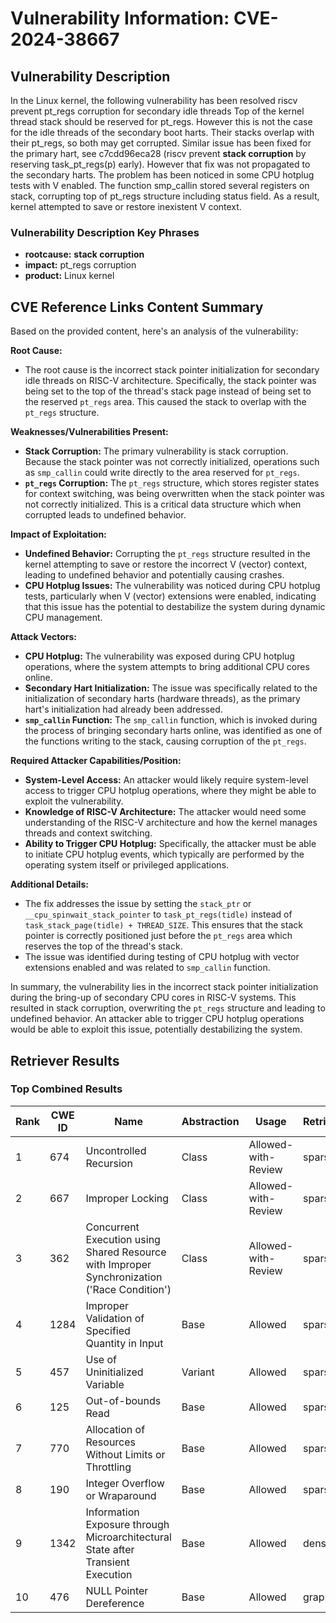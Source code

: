 # Vulnerability Information: CVE-2024-38667

## Vulnerability Description
In the Linux kernel, the following vulnerability has been resolved riscv prevent pt_regs corruption for secondary idle threads Top of the kernel thread stack should be reserved for pt_regs. However this is not the case for the idle threads of the secondary boot harts. Their stacks overlap with their pt_regs, so both may get corrupted. Similar issue has been fixed for the primary hart, see c7cdd96eca28 (riscv prevent **stack corruption** by reserving task_pt_regs(p) early). However that fix was not propagated to the secondary harts. The problem has been noticed in some CPU hotplug tests with V enabled. The function smp_callin stored several registers on stack, corrupting top of pt_regs structure including status field. As a result, kernel attempted to save or restore inexistent V context.

### Vulnerability Description Key Phrases
- **rootcause:** **stack corruption**
- **impact:** pt_regs corruption
- **product:** Linux kernel

## CVE Reference Links Content Summary
Based on the provided content, here's an analysis of the vulnerability:

**Root Cause:**

- The root cause is the incorrect stack pointer initialization for secondary idle threads on RISC-V architecture. Specifically, the stack pointer was being set to the top of the thread's stack page instead of being set to the reserved `pt_regs` area. This caused the stack to overlap with the `pt_regs` structure.

**Weaknesses/Vulnerabilities Present:**

- **Stack Corruption:** The primary vulnerability is stack corruption. Because the stack pointer was not correctly initialized, operations such as `smp_callin` could write directly to the area reserved for `pt_regs`.
- **`pt_regs` Corruption:**  The `pt_regs` structure, which stores register states for context switching, was being overwritten when the stack pointer was not correctly initialized. This is a critical data structure which when corrupted leads to undefined behavior.

**Impact of Exploitation:**

- **Undefined Behavior:** Corrupting the `pt_regs` structure resulted in the kernel attempting to save or restore the incorrect V (vector) context, leading to undefined behavior and potentially causing crashes.
- **CPU Hotplug Issues:** The vulnerability was noticed during CPU hotplug tests, particularly when V (vector) extensions were enabled, indicating that this issue has the potential to destabilize the system during dynamic CPU management.

**Attack Vectors:**

- **CPU Hotplug:** The vulnerability was exposed during CPU hotplug operations, where the system attempts to bring additional CPU cores online.
- **Secondary Hart Initialization:** The issue was specifically related to the initialization of secondary harts (hardware threads), as the primary hart's initialization had already been addressed.
- **`smp_callin` Function:** The `smp_callin` function, which is invoked during the process of bringing secondary harts online, was identified as one of the functions writing to the stack, causing corruption of the `pt_regs`.

**Required Attacker Capabilities/Position:**

- **System-Level Access:** An attacker would likely require system-level access to trigger CPU hotplug operations, where they might be able to exploit the vulnerability.
- **Knowledge of RISC-V Architecture:** The attacker would need some understanding of the RISC-V architecture and how the kernel manages threads and context switching.
- **Ability to Trigger CPU Hotplug:** Specifically, the attacker must be able to initiate CPU hotplug events, which typically are performed by the operating system itself or privileged applications.

**Additional Details:**

- The fix addresses the issue by setting the `stack_ptr` or `__cpu_spinwait_stack_pointer` to `task_pt_regs(tidle)` instead of `task_stack_page(tidle) + THREAD_SIZE`. This ensures that the stack pointer is correctly positioned just before the `pt_regs` area which reserves the top of the thread's stack.
- The issue was identified during testing of CPU hotplug with vector extensions enabled and was related to `smp_callin` function.

In summary, the vulnerability lies in the incorrect stack pointer initialization during the bring-up of secondary CPU cores in RISC-V systems. This resulted in stack corruption, overwriting the `pt_regs` structure and leading to undefined behavior. An attacker able to trigger CPU hotplug operations would be able to exploit this issue, potentially destabilizing the system.

## Retriever Results

### Top Combined Results

| Rank | CWE ID | Name | Abstraction | Usage  | Retrievers | Individual Scores |
|------|--------|------|-------------|-------|------------|-------------------|
| 1 | 674 | Uncontrolled Recursion | Class | Allowed-with-Review | sparse | 0.586 |
| 2 | 667 | Improper Locking | Class | Allowed-with-Review | sparse | 0.581 |
| 3 | 362 | Concurrent Execution using Shared Resource with Improper Synchronization ('Race Condition') | Class | Allowed-with-Review | sparse | 0.556 |
| 4 | 1284 | Improper Validation of Specified Quantity in Input | Base | Allowed | sparse | 0.552 |
| 5 | 457 | Use of Uninitialized Variable | Variant | Allowed | sparse | 0.549 |
| 6 | 125 | Out-of-bounds Read | Base | Allowed | sparse | 0.540 |
| 7 | 770 | Allocation of Resources Without Limits or Throttling | Base | Allowed | sparse | 0.538 |
| 8 | 190 | Integer Overflow or Wraparound | Base | Allowed | sparse | 0.534 |
| 9 | 1342 | Information Exposure through Microarchitectural State after Transient Execution | Base | Allowed | dense | 0.523 |
| 10 | 476 | NULL Pointer Dereference | Base | Allowed | graph | 0.002 |

